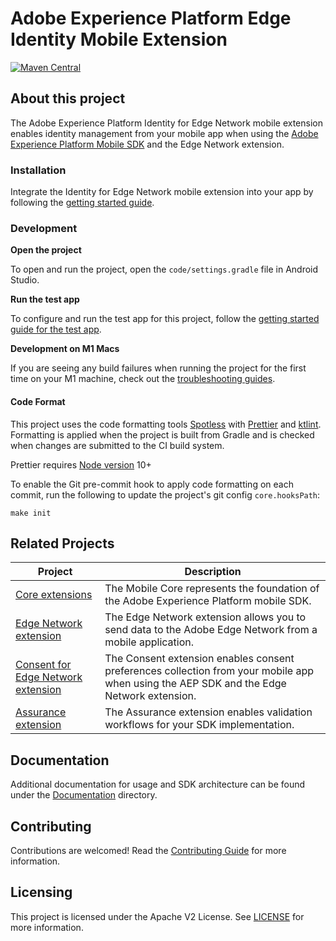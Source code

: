 # Adobe Experience Platform Edge Identity Mobile Extension
[![Maven Central](https://img.shields.io/maven-central/v/com.adobe.marketing.mobile/edgeidentity.svg?logo=android&logoColor=white&label=edgeidentity)](https://mvnrepository.com/artifact/com.adobe.marketing.mobile/edgeidentity)

## About this project

The Adobe Experience Platform Identity for Edge Network mobile extension enables identity management from your mobile app when using the [Adobe Experience Platform Mobile SDK](https://developer.adobe.com/client-sdks/documentation) and the Edge Network extension.


### Installation

Integrate the Identity for Edge Network mobile extension into your app by following the [getting started guide](Documentation/getting-started.md).

### Development

**Open the project**

To open and run the project, open the `code/settings.gradle` file in Android Studio.

**Run the test app**

To configure and run the test app for this project, follow the [getting started guide for the test app](Documentation/getting-started-test-app.md).

**Development on M1 Macs**

If you are seeing any build failures when running the project for the first time on your M1 machine, check out the [troubleshooting guides](Documentation/troubleshooting-guide.md).

#### Code Format

This project uses the code formatting tools [Spotless](https://github.com/diffplug/spotless/tree/main/plugin-gradle) with [Prettier](https://prettier.io/) and [ktlint](https://github.com/pinterest/ktlint). Formatting is applied when the project is built from Gradle and is checked when changes are submitted to the CI build system.

Prettier requires [Node version](https://nodejs.org/en/download/releases/) 10+

To enable the Git pre-commit hook to apply code formatting on each commit, run the following to update the project's git config `core.hooksPath`:
```
make init
```

## Related Projects

| Project                                                      | Description                                                  |
| ------------------------------------------------------------ | ------------------------------------------------------------ |
| [Core extensions](https://github.com/adobe/aepsdk-core-android) | The Mobile Core represents the foundation of the Adobe Experience Platform mobile SDK.               |
| [Edge Network extension](https://github.com/adobe/aepsdk-edge-android) | The Edge Network extension allows you to send data to the Adobe Edge Network from a mobile application.               |
| [Consent for Edge Network extension](https://github.com/adobe/aepsdk-edgeconsent-android) | The Consent extension enables consent preferences collection from your mobile app when using the AEP SDK and the Edge Network extension.              |
| [Assurance extension](https://github.com/adobe/aepsdk-assurance-android) | The Assurance extension enables validation workflows for your SDK implementation.                |

## Documentation

Additional documentation for usage and SDK architecture can be found under the [Documentation](Documentation) directory.

## Contributing

Contributions are welcomed! Read the [Contributing Guide](./.github/CONTRIBUTING.md) for more information.

## Licensing

This project is licensed under the Apache V2 License. See [LICENSE](LICENSE) for more information.

